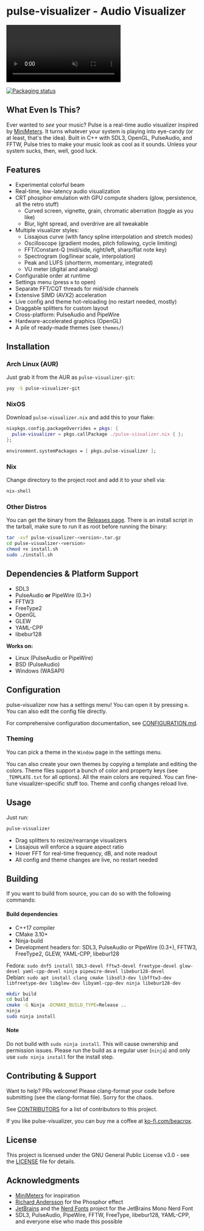 # pulse-visualizer - Audio Visualizer

<video autoplay loop muted src="https://github.com/user-attachments/assets/3f2e2ba1-3832-4127-b34b-d59f4c67c148"></video>

[![Packaging status](https://repology.org/badge/vertical-allrepos/pulse-visualizer.svg?allow_ignored=1)](https://repology.org/project/pulse-visualizer/versions)

## What Even Is This?

Ever wanted to *see* your music? Pulse is a real-time audio visualizer inspired by [MiniMeters](https://minimeters.app/). It turns whatever your system is playing into eye-candy (or at least, that's the idea). Built in C++ with SDL3, OpenGL, PulseAudio, and FFTW, Pulse tries to make your music look as cool as it sounds. Unless your system sucks, then, well, good luck.

## Features

- Experimental colorful beam
- Real-time, low-latency audio visualization
- CRT phosphor emulation with GPU compute shaders (glow, persistence, all the retro stuff)
  - Curved screen, vignette, grain, chromatic aberration (toggle as you like)
  - Blur, light spread, and overdrive are all tweakable
- Multiple visualizer styles:
  - Lissajous curve (with fancy spline interpolation and stretch modes)
  - Oscilloscope (gradient modes, pitch following, cycle limiting)
  - FFT/Constant-Q (mid/side, right/left, sharp/flat note key)
  - Spectrogram (log/linear scale, interpolation)
  - Peak and LUFS (shortterm, momentary, integrated)
  - VU meter (digital and analog)
- Configurable order at runtime
- Settings menu (press `m` to open)
- Separate FFT/CQT threads for mid/side channels
- Extensive SIMD (AVX2) acceleration
- Live config and theme hot-reloading (no restart needed, mostly)
- Draggable splitters for custom layout
- Cross-platform: PulseAudio and PipeWire
- Hardware-accelerated graphics (OpenGL)
- A pile of ready-made themes (see `themes/`)

## Installation

### Arch Linux (AUR)
Just grab it from the AUR as `pulse-visualizer-git`:
```bash
yay -S pulse-visualizer-git
```
### NixOS
Download `pulse-visualizer.nix` and add this to your flake:
```nix
nixpkgs.config.packageOverrides = pkgs: {
  pulse-visualizer = pkgs.callPackage ./pulse-visualizer.nix { };
};

environment.systemPackages = [ pkgs.pulse-visualizer ];
```

### Nix
Change directory to the project root and add it to your shell via:
```bash
nix-shell
```
### Other Distros
You can get the binary from the [Releases page](https://github.com/Beacroxx/pulse-visualizer/releases/latest). There is an install script in the tarball, make sure to run it as root before running the binary:
```bash
tar -xvf pulse-visualizer-<version>.tar.gz
cd pulse-visualizer-<version>
chmod +x install.sh
sudo ./install.sh
```

## Dependencies & Platform Support

- SDL3
- PulseAudio **or** PipeWire (0.3+)
- FFTW3
- FreeType2
- OpenGL
- GLEW
- YAML-CPP
- libebur128

**Works on:**
- Linux (PulseAudio or PipeWire)
- BSD (PulseAudio)
- Windows (WASAPI)

## Configuration

pulse-visualizer now has a settings menu! You can open it by pressing `m`. You can also edit the config file directly.

For comprehensive configuration documentation, see [CONFIGURATION.md](CONFIGURATION.md).

### Theming

You can pick a theme in the `Window` page in the settings menu.

You can also create your own themes by copying a template and editing the colors. Theme files support a bunch of color and property keys (see `_TEMPLATE.txt` for all options). All the main colors are required. You can fine-tune visualizer-specific stuff too. Theme and config changes reload live.
 
## Usage

Just run:

```bash
pulse-visualizer
```

- Drag splitters to resize/rearrange visualizers
- Lissajous will enforce a square aspect ratio
- Hover FFT for real-time frequency, dB, and note readout
- All config and theme changes are live, no restart needed

## Building

If you want to build from source, you can do so with the following commands:

#### Build dependencies

- C++17 compiler
- CMake 3.10+
- Ninja-build
- Development headers for: SDL3, PulseAudio or PipeWire (0.3+), FFTW3, FreeType2, GLEW, YAML-CPP, libebur128

Fedora:
```sudo dnf5 install SDL3-devel fftw3-devel freetype-devel glew-devel yaml-cpp-devel ninja pipewire-devel libebur128-devel```  
Debian:
```sudo apt install clang cmake libsdl3-dev libfftw3-dev libfreetype-dev libglew-dev libyaml-cpp-dev ninja libebur128-dev```  

```bash
mkdir build
cd build
cmake -G Ninja -DCMAKE_BUILD_TYPE=Release ..
ninja
sudo ninja install
```

#### Note
 Do not build with `sudo ninja install`. This will cause ownership and permission issues. Please run the build as a regular user (`ninja`) and only use `sudo ninja install` for the install step.

## Contributing & Support

Want to help? PRs welcome! Please clang-format your code before submitting (see the clang-format file). Sorry for the chaos.

See [CONTRIBUTORS](CONTRIBUTORS) for a list of contributors to this project.

If you like pulse-visualizer, you can buy me a coffee at [ko-fi.com/beacrox](https://ko-fi.com/beacrox).

## License

This project is licensed under the GNU General Public License v3.0 - see the [LICENSE](LICENSE) file for details.

## Acknowledgments

- [MiniMeters](https://minimeters.app/) for inspiration
- [Richard Andersson](https://richardandersson.net/?p=350) for the Phosphor effect
- [JetBrains](https://www.jetbrains.com/) and the [Nerd Fonts](https://www.nerdfonts.com/) project for the JetBrains Mono Nerd Font
- SDL3, PulseAudio, PipeWire, FFTW, FreeType, libebur128, YAML-CPP, and everyone else who made this possible
